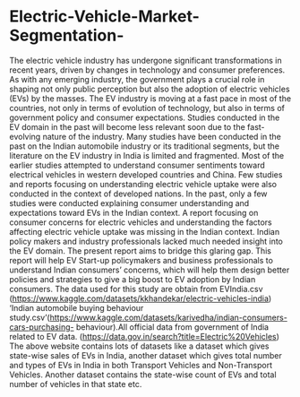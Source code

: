 # Electric-Vehicle-Market-Segmentation-
The electric vehicle industry has undergone significant transformations in recent years, driven by changes in technology and consumer preferences. As with any emerging industry, the government plays a crucial role in shaping not only public perception but also the adoption of electric vehicles (EVs) by the masses. 
The EV industry is moving at a fast pace in most of the countries, not only in terms of evolution of technology, but also in terms of government policy and consumer expectations. Studies conducted in the EV domain in the past will become less relevant soon due to the fast-evolving nature of the industry. Many studies have been conducted in the past on the Indian automobile industry or its traditional segments, but the literature on the EV industry in India is limited and fragmented. Most of the earlier studies attempted to understand consumer sentiments toward electrical vehicles in western developed countries and China. Few studies and reports focusing on understanding electric vehicle uptake were also conducted in the context of developed nations. In the past, only a few studies were conducted explaining consumer understanding and expectations toward EVs in the Indian context. A report focusing on consumer concerns for electric vehicles and understanding the factors affecting electric vehicle uptake was missing in the Indian context. Indian policy makers and industry professionals lacked much needed insight into the EV domain. The present report aims to bridge this glaring gap. This report will help EV Start-up policymakers and business professionals to understand Indian consumers’ concerns, which will help them design better policies and strategies to give a big boost to EV adoption by Indian consumers.
The data used for this study are obtain from EVIndia.csv (https://www.kaggle.com/datasets/kkhandekar/electric-vehicles-india) ‘Indian automobile buying behaviour study.csv’(https://www.kaggle.com/datasets/karivedha/indian-consumers-cars-purchasing- behaviour).All official data from government of India related to EV data. (https://data.gov.in/search?title=Electric%20Vehicles)
The above website contains lots of datasets like a dataset which gives state-wise sales of EVs in India, another dataset which gives total number and types of EVs in India in both Transport Vehicles and Non-Transport Vehicles. Another dataset contains the state-wise count of EVs and total number of vehicles in that state etc.
